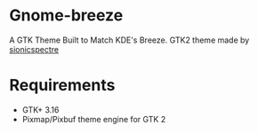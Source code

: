 # Gnome-breeze

A GTK Theme Built to Match KDE's Breeze. GTK2 theme made by [sionicspectre](https://github.com/scionicspectre/BreezyGTK)

# Requirements

- GTK+ 3.16
- Pixmap/Pixbuf theme engine for GTK 2
